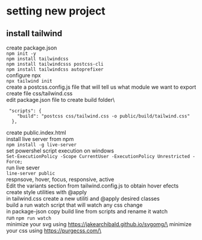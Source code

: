 # setting new project
## install tailwind
create package.json \
```npm init -y```  
```npm install tailwindcss```\
```npm install tailwindcsss postcss-cli```\
```npm install tailwindcss autoprefixer```\
configure npx\
```npx tailwind init```\
create a postcss.config.js file that will tell us what module we want to export\
create file css/tailwind.css\
edit package.json file to create build folder\
```
 "scripts": {
    "build": "postcss css/tailwind.css -o public/build/tailwind.css"
  },
```  
create public.index.html\
install live server from npm\
```npm install -g live-server```\
set powershel script execution on windows\
```Set-ExecutionPolicy -Scope CurrentUser -ExecutionPolicy Unrestricted -Force;```\
run live sever\
```line-server public```\
respnsove, hover, focus, responsive, active\
Edit the variants section from tailwind.config.js  to obtain hover efects\
create style utilities with @apply\
in tailwind.css create a new utiliti and @apply desired classes\
build a run watch script that will watch any css change\
in package-json copy build line from scripts and rename it watch\
run ```npm run watch```\
minimize your svg using https://jakearchibald.github.io/svgomg/\
minimize your css using https://purgecss.com/\

